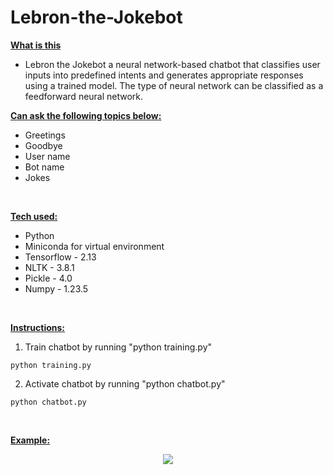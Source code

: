 # Lebron-the-Jokebot

<b><ins>What is this</ins></b>
* Lebron the Jokebot a neural network-based chatbot that classifies user inputs into predefined intents and generates appropriate responses using a trained model. The type of neural network can be classified as a feedforward neural network.

<b><ins>Can ask the following topics below:</ins></b>
* Greetings
* Goodbye
* User name
* Bot name
* Jokes

<br>

<b><ins>Tech used:</ins></b>
* Python
* Miniconda for virtual environment 
* Tensorflow - 2.13
* NLTK - 3.8.1
* Pickle - 4.0
* Numpy - 1.23.5

<br>

<b><ins>Instructions:</ins></b>
1. Train chatbot by running "python training.py"

<code>python training.py</code>

2. Activate chatbot by running "python chatbot.py"

<code>python chatbot.py</code>

<br>

<b><ins>Example:</ins><b>

<p align="center">
  <img src="https://github.com/bensadel/Lebron-the-Jokebot/assets/95494769/49ccf207-49fd-40f5-8e4f-c8c3354823af">
</p>

